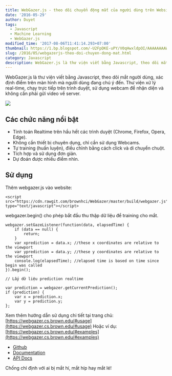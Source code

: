 ```yaml
---
title: WebGazer.js - theo dõi chuyển động mắt của người dùng trên Website
date: '2016-05-29'
author: Duyet
tags:
  - Javascript
  - Machine Learning
  - WebGazer.js
modified_time: '2017-08-06T11:41:14.293+07:00'
thumbnail: https://1.bp.blogspot.com/-U2FpDKE-uPY/V0qHwxldpOI/AAAAAAAAWK4/Qq3E3Z0I-M8Z8F_slgkZCDtvp5x67oGkQCK4B/s1600/Screenshot%2Bfrom%2B2016-05-29%2B13-09-23.png
slug: /2016/05/webgazerjs-theo-doi-chuyen-dong-mat.html
category: Javascript
description: WebGazer.js là thư viện viết bằng Javascript, theo dõi mắt người dùng, xác định điểm trên màn hình mà người dùng đang chú ý đến. Thư viện xử lý real-time, chạy trực tiếp trên trình duyệt, sử dụng webcam để nhận diện và không cần phải gửi video về server.
---
```


WebGazer.js là thư viện viết bằng Javascript, theo dõi mắt người dùng, xác định điểm trên màn hình mà người dùng đang chú ý đến. Thư viện xử lý real-time, chạy trực tiếp trên trình duyệt, sử dụng webcam để nhận diện và không cần phải gửi video về server.

![](https://1.bp.blogspot.com/-U2FpDKE-uPY/V0qHwxldpOI/AAAAAAAAWK4/Qq3E3Z0I-M8Z8F_slgkZCDtvp5x67oGkQCK4B/s1600/Screenshot%2Bfrom%2B2016-05-29%2B13-09-23.png)

## Các chức năng nổi bật

- Tính toán Realtime trên hầu hết các trình duyệt (Chrome, Firefox, Opera, Edge).
- Không cần thiết bị chuyên dụng, chỉ cần sử dụng Webcams.
- Tự training (huấn luyện), điều chỉnh bằng cách click và di chuyển chuột.
- Tích hợp và sử dụng đơn giản.
- Dự đoán được nhiều điểm nhìn.

## Sử dụng

Thêm webgazer.js vào website:

```
<script src="https://cdn.rawgit.com/brownhci/WebGazer/master/build/webgazer.js" type="text/javascript"></script>
```

webgazer.begin() cho phép bắt đầu thu thập dữ liệu để training cho mắt.

```
webgazer.setGazeListener(function(data, elapsedTime) {
    if (data == null) {
        return;
    }
    var xprediction = data.x; //these x coordinates are relative to the viewport
    var yprediction = data.y; //these y coordinates are relative to the viewport
    console.log(elapsedTime); //elapsed time is based on time since begin was called
}).begin();

// Lấy dữ liệu prediction realtime

var prediction = webgazer.getCurrentPrediction();
if (prediction) {
    var x = prediction.x;
    var y = prediction.y;
};

```

Xem thêm hướng dẫn sử dụng chi tiết tại trang chủ: [https://webgazer.cs.brown.edu/#usage](https://webgazer.cs.brown.edu/#usage)
Hoặc ví dụ: [https://webgazer.cs.brown.edu/#examples](https://webgazer.cs.brown.edu/#examples)

- [Github](https://github.com/brownhci/WebGazer)
- [Documentation](https://webgazer.cs.brown.edu/documentation/)
- [API Docs](https://github.com/brownhci/WebGazer/wiki/Top-Level-API)

Chống chỉ định với ai bị mắt hí, mắt híp hay mắt lé!
